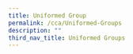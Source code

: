 ```yaml
---
title: Uniformed Group
permalink: /cca/Uniformed-Groups
description: ""
third_nav_title: Uniformed Groups
---
```


